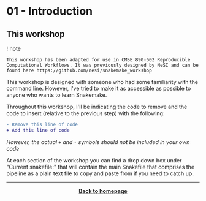 # 01 - Introduction

## This workshop


! note

    This workshop has been adapted for use in CMSE 890-602 Reproducible Computational Workflows. It was previously designed by NeSI and can be found here https://github.com/nesi/snakemake_workshop


This workshop is designed with someone who had some familiarity with the command line. However, I've tried to make it as accessible as possible to anyone who wants to learn Snakemake.

Throughout this workshop, I'll be indicating the code to remove and the code to insert (relative to the previous step) with the following:

```diff
- Remove this line of code
+ Add this line of code
```

*However, the actual `+` and `-` symbols should not be included in your own code*

At each section of the workshop you can find a drop down box under "Current snakefile:" that will contain the main Snakefile that comprises the pipeline as a plain text file to copy and paste from if you need to catch up.

- - - 



<p align="center"><b><a class="btn" href="https://nesi.github.io/snakemake_workshop/" style="background: var(--bs-dark);font-weight:bold">Back to homepage</a></b></p>
